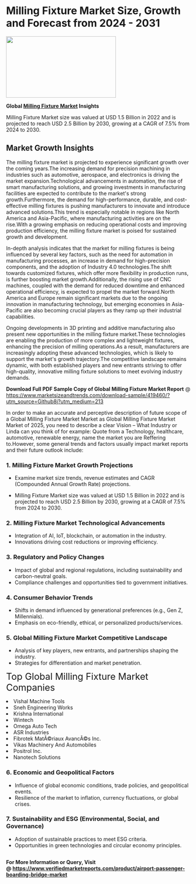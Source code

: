 <H1>Milling Fixture Market Size, Growth and Forecast from 2024 - 2031</H1><img class="aligncenter size-medium wp-image-584254" src="https://thirdeyenews.in/wp-content/uploads/2024/09/Global-Market-Research-300x168.jpeg" alt="" width="300" height="168" /><p><strong>Global&nbsp;<a href="https://www.marketsizeandtrends.com/download-sample/419460/?utm_source=Github8j?utm_medium=213">Milling Fixture Market</a> Insights</strong></p><p>Milling Fixture Market size was valued at USD 1.5 Billion in 2022 and is projected to reach USD 2.5 Billion by 2030, growing at a CAGR of 7.5% from 2024 to 2030.</p><p><h2>Market Growth Insights</h2> <p>The milling fixture market is projected to experience significant growth over the coming years.The increasing demand for precision machining in industries such as automotive, aerospace, and electronics is driving the market expansion.Technological advancements in automation, the rise of smart manufacturing solutions, and growing investments in manufacturing facilities are expected to contribute to the market's strong growth.Furthermore, the demand for high-performance, durable, and cost-effective milling fixtures is pushing manufacturers to innovate and introduce advanced solutions.This trend is especially notable in regions like North America and Asia-Pacific, where manufacturing activities are on the rise.With a growing emphasis on reducing operational costs and improving production efficiency, the milling fixture market is poised for sustained growth and development.</p> <p>In-depth analysis indicates that the market for milling fixtures is being influenced by several key factors, such as the need for automation in manufacturing processes, an increase in demand for high-precision components, and the adoption of Industry 4.0 technologies.The shift towards customized fixtures, which offer more flexibility in production runs, is further boosting market growth.Additionally, the rising use of CNC machines, coupled with the demand for reduced downtime and enhanced operational efficiency, is expected to propel the market forward.North America and Europe remain significant markets due to the ongoing innovation in manufacturing technology, but emerging economies in Asia-Pacific are also becoming crucial players as they ramp up their industrial capabilities.<p>Ongoing developments in 3D printing and additive manufacturing also present new opportunities in the milling fixture market.These technologies are enabling the production of more complex and lightweight fixtures, enhancing the precision of milling operations.As a result, manufacturers are increasingly adopting these advanced technologies, which is likely to support the market's growth trajectory.The competitive landscape remains dynamic, with both established players and new entrants striving to offer high-quality, innovative milling fixture solutions to meet evolving industry demands.</p> <p><span class=""><strong>Download Full PDF Sample Copy of Global Milling Fixture Market Report</strong> @ <a href="https://www.marketsizeandtrends.com/download-sample/419460/?utm_source=Github8j?utm_medium=213" target="_blank">https://www.marketsizeandtrends.com/download-sample/419460/?utm_source=Github8j?utm_medium=213</a></span></p><p>In order to make an accurate and perceptive description of future scope of a Global&nbsp;Milling Fixture Market Market as Global&nbsp;Milling Fixture Market Market of 2025, you need to describe a clear Vision &ndash; What Industry or Linda can you think of for example: Quote from a Technology, healthcare, automotive, renewable energy, name the market you are Reffering to.However, some general trends and factors usually impact market reports and their future outlook include:</p><h3>1.&nbsp;<strong>Milling Fixture Market Growth Projections</strong></h3><ul><li>Examine market size trends, revenue estimates and CAGR (Compounded Annual Growth Rate) projections.</li><li><p>Milling Fixture Market size was valued at USD 1.5 Billion in 2022 and is projected to reach USD 2.5 Billion by 2030, growing at a CAGR of 7.5% from 2024 to 2030.</p></li></ul><h3>2.&nbsp;<strong>Milling Fixture Market Technological Advancements</strong></h3><ul><li>Integration of AI, IoT, blockchain, or automation in the industry.</li><li>Innovations driving cost reductions or improving efficiency.</li></ul><h3>3.&nbsp;<strong>Regulatory and Policy Changes</strong></h3><ul><li>Impact of global and regional regulations, including sustainability and carbon-neutral goals.</li><li>Compliance challenges and opportunities tied to government initiatives.</li></ul><h3>4.&nbsp;<strong>Consumer Behavior Trends</strong></h3><ul><li>Shifts in demand influenced by generational preferences (e.g., Gen Z, Millennials).</li><li>Emphasis on eco-friendly, ethical, or personalized products/services.</li></ul><h3>5.&nbsp;<strong>Global Milling Fixture Market Competitive Landscape</strong></h3><ul><li>Analysis of key players, new entrants, and partnerships shaping the industry.</li><li>Strategies for differentiation and market penetration.</li></ul><p data-pm-slice="1 1 []"><span style="color: inherit; font-family: inherit; font-size: 25px;">Top Global Milling Fixture Market Companies</span></p><div class="" data-test-id=""><p><li>Vishal Machine Tools</li><li> Sneh Engineering Works</li><li> Krishna International</li><li> Wintech</li><li> Omega Auto Tech</li><li> ASR Industries</li><li> Fibrotek MatÃ©riaux AvancÃ©s Inc.</li><li> Vikas Machinery And Automobiles</li><li> Positrol Inc.</li><li> Nanotech Solutions</li></p></div><h3>6.&nbsp;<strong>Economic and Geopolitical Factors</strong></h3><ul><li>Influence of global economic conditions, trade policies, and geopolitical events.</li><li>Resilience of the market to inflation, currency fluctuations, or global crises.</li></ul><h3>7.&nbsp;<strong>Sustainability and ESG (Environmental, Social, and Governance)</strong></h3><ul><li>Adoption of sustainable practices to meet ESG criteria.</li><li>Opportunities in green technologies and circular economy principles.</li></ul><h2><strong style="font-size: 14px;">For More Information or Query, Visit @&nbsp;</strong><a style="background-color: #ffffff; font-size: 14px;" href="https://www.marketsizeandtrends.com/report/milling-fixture-market/" target="_blank">https://www.verifiedmarketreports.com/product/airport-passenger-boarding-bridge-market</a></h2>